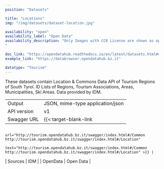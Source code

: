 ```yaml
---
position: "Datasets"

title: "Locations"
img: "/img/datasets/dataset-location.jpg"

availability: "open"
availability_label: "Open Data"
availability_description: "Only Images with CC0 License are shown as open data.
"

doc_link: "https://opendatahub.readthedocs.io/en/latest/datasets.html#common-dataset"
example_link: "https://databrowser.opendatahub.bz.it"

datatype: "Tourism"
---
```


These datasets contain Location & Commons Data API of Tourism Regions of South Tyrol. ID Lists of Regions, Tourism Associations, Areas, Municipalities, Ski Areas.
Data provided by IDM.

|             |                                                                                                                           |
| :---------- | ------------------------------------------------------------------------------------------------------------------------- |
| Output      | JSON, mime-type application/json                                                                                          |
| API version | v1                                                                                                                        |
| Swagger URL | {{< target-blank-link
                        url="http://tourism.opendatahub.bz.it/swagger/index.html#/Common http://tourism.opendatahub.bz.it/swagger/index.html#/Location"
                        text="http://tourism.opendatahub.bz.it/swagger/index.html#/Common http://tourism.opendatahub.bz.it/swagger/index.html#/Location" >}} |
| Sources     | IDM                                                                                                                       |
| OpenData    | Open Data                                                      |
